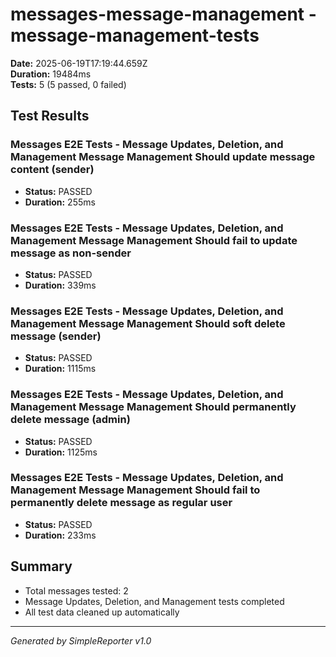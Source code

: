 # messages-message-management - message-management-tests

**Date:** 2025-06-19T17:19:44.659Z  
**Duration:** 19484ms  
**Tests:** 5 (5 passed, 0 failed)

## Test Results


### Messages E2E Tests - Message Updates, Deletion, and Management Message Management Should update message content (sender)
- **Status:** PASSED
- **Duration:** 255ms



### Messages E2E Tests - Message Updates, Deletion, and Management Message Management Should fail to update message as non-sender
- **Status:** PASSED
- **Duration:** 339ms



### Messages E2E Tests - Message Updates, Deletion, and Management Message Management Should soft delete message (sender)
- **Status:** PASSED
- **Duration:** 1115ms



### Messages E2E Tests - Message Updates, Deletion, and Management Message Management Should permanently delete message (admin)
- **Status:** PASSED
- **Duration:** 1125ms



### Messages E2E Tests - Message Updates, Deletion, and Management Message Management Should fail to permanently delete message as regular user
- **Status:** PASSED
- **Duration:** 233ms



## Summary

- Total messages tested: 2
- Message Updates, Deletion, and Management tests completed
- All test data cleaned up automatically

---
*Generated by SimpleReporter v1.0*

